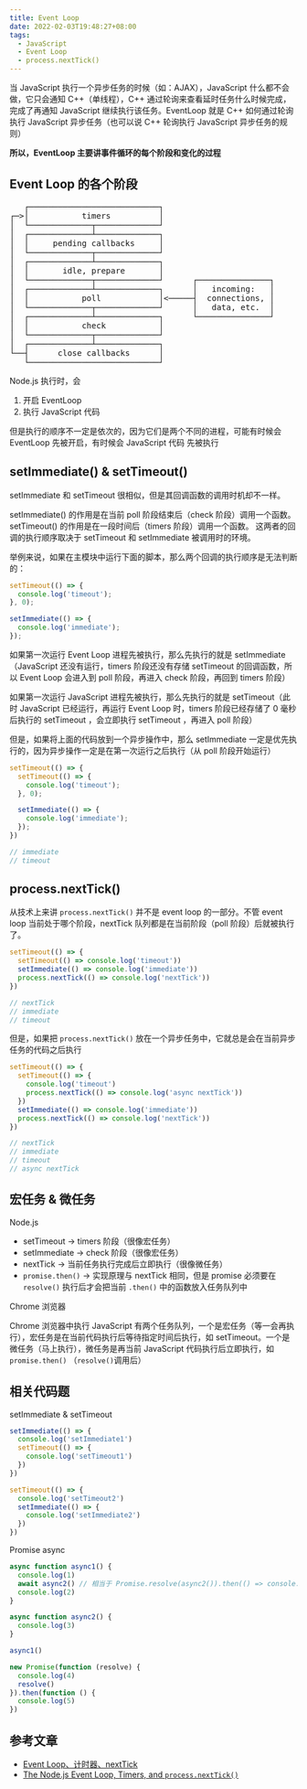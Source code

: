 ```yaml
---
title: Event Loop
date: 2022-02-03T19:48:27+08:00
tags:
  - JavaScript
  - Event Loop
  - process.nextTick()
---
```


当 JavaScript 执行一个异步任务的时候（如：AJAX），JavaScript 什么都不会做，它只会通知 C++（单线程），C++ 通过轮询来查看延时任务什么时候完成，完成了再通知 JavaScript 继续执行该任务。EventLoop 就是 C++ 如何通过轮询执行 JavaScript 异步任务（也可以说 C++ 轮询执行 JavaScript 异步任务的规则）

**所以，EventLoop 主要讲事件循环的每个阶段和变化的过程**

## Event Loop 的各个阶段

<pre class="w-100% overflow-x-auto">
   ┌───────────────────────────┐
┌─&gt;│           timers          │
│  └─────────────┬─────────────┘
│  ┌─────────────┴─────────────┐
│  │     pending callbacks     │
│  └─────────────┬─────────────┘
│  ┌─────────────┴─────────────┐
│  │       idle, prepare       │
│  └─────────────┬─────────────┘      ┌───────────────┐
│  ┌─────────────┴─────────────┐      │   incoming:   │
│  │           poll            │&lt;─────┤  connections, │
│  └─────────────┬─────────────┘      │   data, etc.  │
│  ┌─────────────┴─────────────┐      └───────────────┘
│  │           check           │
│  └─────────────┬─────────────┘
│  ┌─────────────┴─────────────┐
└──┤      close callbacks      │
   └───────────────────────────┘
</pre>

Node.js 执行时，会

1. 开启 EventLoop
2. 执行 JavaScript 代码

但是执行的顺序不一定是依次的，因为它们是两个不同的进程，可能有时候会 EventLoop 先被开启，有时候会 JavaScript 代码 先被执行

## setImmediate() & setTimeout()

setImmediate 和 setTimeout 很相似，但是其回调函数的调用时机却不一样。

setImmediate() 的作用是在当前 poll 阶段结束后（check 阶段）调用一个函数。setTimeout() 的作用是在一段时间后（timers 阶段）调用一个函数。 这两者的回调的执行顺序取决于 setTimeout 和 setImmediate 被调用时的环境。

举例来说，如果在主模块中运行下面的脚本，那么两个回调的执行顺序是无法判断的：

```js
setTimeout(() => {
  console.log('timeout');
}, 0);

setImmediate(() => {
  console.log('immediate');
});
```

如果第一次运行 Event Loop 进程先被执行，那么先执行的就是 setImmediate（JavaScript 还没有运行，timers 阶段还没有存储 setTimeout 的回调函数，所以 Event Loop 会进入到 poll 阶段，再进入 check 阶段，再回到 timers 阶段）

如果第一次运行 JavaScript 进程先被执行，那么先执行的就是 setTimeout（此时 JavaScript 已经运行，再运行 Event Loop 时，timers 阶段已经存储了 0 毫秒后执行的 setTimeout ，会立即执行 setTimeout ，再进入 poll 阶段）

但是，如果将上面的代码放到一个异步操作中，那么 setImmediate 一定是优先执行的，因为异步操作一定是在第一次运行之后执行（从 poll 阶段开始运行）

```js
setTimeout(() => {
  setTimeout(() => {
    console.log('timeout');
  }, 0);

  setImmediate(() => {
    console.log('immediate');
  });
})

// immediate
// timeout
```

## process.nextTick()

从技术上来讲 `process.nextTick()` 并不是 event loop 的一部分。不管 event loop 当前处于哪个阶段，nextTick 队列都是在当前阶段（poll 阶段）后就被执行了。

```js
setTimeout(() => {
  setTimeout(() => console.log('timeout'))
  setImmediate(() => console.log('immediate'))
  process.nextTick(() => console.log('nextTick'))
})

// nextTick
// immediate
// timeout
```

但是，如果把 `process.nextTick()` 放在一个异步任务中，它就总是会在当前异步任务的代码之后执行

```js
setTimeout(() => {
  setTimeout(() => {
    console.log('timeout')
    process.nextTick(() => console.log('async nextTick'))
  })
  setImmediate(() => console.log('immediate'))
  process.nextTick(() => console.log('nextTick'))
})

// nextTick
// immediate
// timeout
// async nextTick
```

## 宏任务 & 微任务

Node.js 

- setTimeout -> timers 阶段（很像宏任务）
- setImmediate -> check 阶段（很像宏任务）
- nextTick -> 当前任务执行完成后立即执行（很像微任务）
- `promise.then()` -> 实现原理与 nextTick 相同，但是 promise 必须要在 `resolve()` 执行后才会把当前 `.then()` 中的函数放入任务队列中

Chrome 浏览器

Chrome 浏览器中执行 JavaScript 有两个任务队列，一个是宏任务（等一会再执行），宏任务是在当前代码执行后等待指定时间后执行，如 setTimeout。一个是微任务（马上执行），微任务是再当前 JavaScript 代码执行后立即执行，如 `promise.then()` （`resolve()`调用后）

## 相关代码题

setImmediate & setTimeout

```js
setImmediate(() => {
  console.log('setImmediate1')
  setTimeout(() => {
    console.log('setTimeout1')
  })
})

setTimeout(() => {
  console.log('setTimeout2')
  setImmediate(() => {
    console.log('setImmediate2')
  })
})
```

Promise async

```js
async function async1() {
  console.log(1)
  await async2() // 相当于 Promise.resolve(async2()).then(() => console.log(2))
  console.log(2)
}

async function async2() {
  console.log(3)
}

async1()

new Promise(function (resolve) {
  console.log(4)
  resolve()
}).then(function () {
  console.log(5)
})
```

## 参考文章

- [Event Loop、计时器、nextTick](https://juejin.cn/post/6844903582538399752)
- [The Node.js Event Loop, Timers, and `process.nextTick()`](https://nodejs.org/en/docs/guides/event-loop-timers-and-nexttick/)


